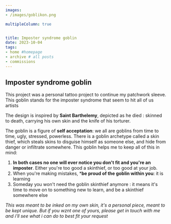```yaml
---
images:
- /images/goblikon.png

multipleColumn: true


title: Imposter syndrome goblin
date: 2023-10-04
tags:
- home #homepage
- archive # all posts
- commissions
---
```


## Imposter syndrome goblin 

This project was a personal tattoo project to continue my patchwork sleeve. This goblin stands for the imposter syndrome that seem to hit all of us artists

The design is inspired by **Saint Barthelemy**, depicted as he died : skinned to death, carrying his own skin and the knife of his torturer.

The goblin is a figure of **self acceptation**: we all are goblins from time to time, ugly, stressed, powerless. There is a goblin archetype called a skin thief, which steals skins to disguise himself as someone else, and hide from danger or infiltrate somewhere. This goblin helps me to keep all of this in mind:
1. **In both cases no one will ever notice you don't fit and you're an imposter**. Either you're too good a skinthief, or too good at your job. 
2. When you're making mistakes, ***be proud of the goblin within you**: it is learning
3. Someday you won't need the goblin skinthief anymore : it means it's time to move on to something new to learn, and be a skinthief somewhere else

*This was meant to be inked on my own skin, it's a personal piece, meant to be kept unique. But if you wznt one of yours, please get in touch with me and i'll see what i can do to best fit your request*